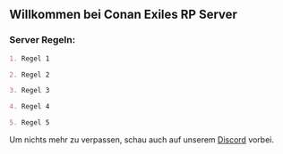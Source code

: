 ## Willkommen bei Conan Exiles RP Server



### Server Regeln:

```markdown
1. Regel 1

2. Regel 2

3. Regel 3

4. Regel 4

5. Regel 5


```

Um nichts mehr zu verpassen, schau auch auf unserem [Discord](https://discord.gg/5GPDRdG8) vorbei.

